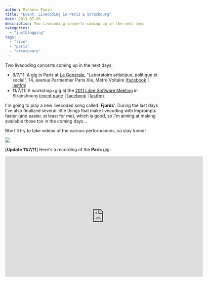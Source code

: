 ```yaml
---
author: Michele Pasin
title: "Event: Livecoding in Paris & Strasbourg"
date: 2011-07-08
description: Two livecoding concerts coming up in the next days
categories: 
  - "justblogging"
tags: 
  - "live"
  - "paris"
  - "strasbourg"
---
```


Two livecoding concerts coming up in the next days:

*  9/7/11: A gig in Paris at [La Generale](http://lagenerale.fr/), "Laboratoire artistique, politique et social". 14, avenue Parmentier Paris XIe, Métro Voltaire ([facebook](http://www.facebook.com/event.php?eid=238044802881179) | [lastfm](http://www.last.fm/event/1989879+Livecoding+concert))
*  11/7/11: A workshop+gig at the [2011 Libre Software Meeting](http://2011.rmll.info/?lang=en) in Stransbourg ([event page](http://2011.rmll.info/Programme-du-festival?lang=en) | [facebook](http://www.facebook.com/event.php?eid=247195045307080) | [lastfm](http://www.last.fm/event/1989716+Livecoding+concert)).

I'm going to play a new livecoded song called '**Fjords**'. During the last days I've also finalized several little things that make livecoding with Impromptu faster (and easier, at least for me), which is good, so I'm aiming at making available those too in the coming days...

Btw I'll try to take videos of the various performances, so stay tuned!        

[![](/media/static/blog_img/5906464358_a5a45afa02_z.jpg)](http://www.flickr.com/photos/danstowell/5906464358/ "Untitled by danstowell, on Flickr")

\[**Update 11/7/11**\] Here's a recording of the **Paris** gig:

<iframe width="640" height="390" src="http://www.youtube.com/embed/Gh6TuUkeBZw" frameborder="0" allowfullscreen></iframe>
